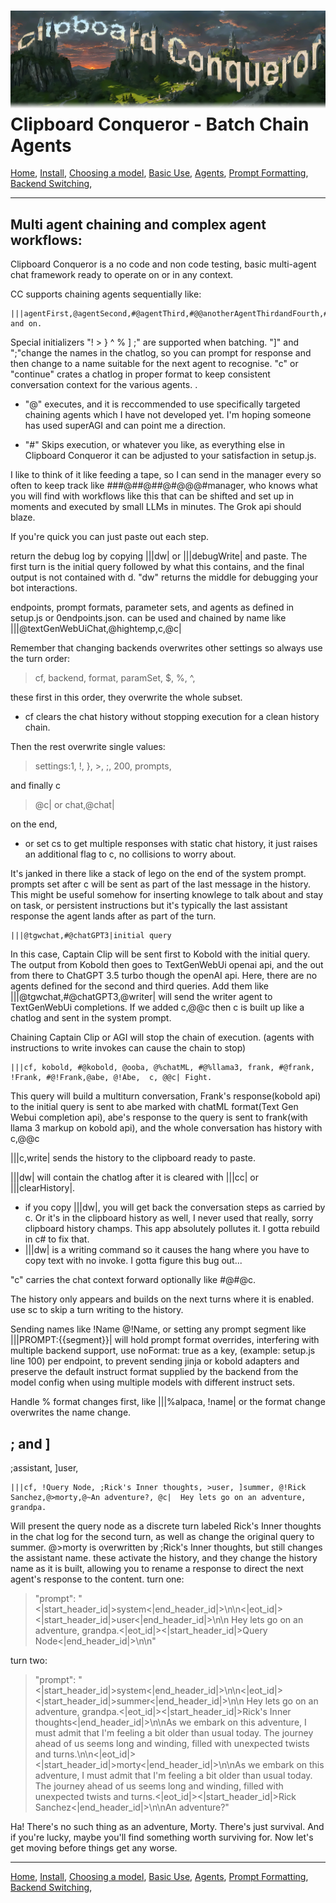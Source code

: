 ![Clipboard Conqueror Graphic logo. The letters are clouds and buildings on a lush estate.](CCfinal.jpg)
Clipboard Conqueror - Batch Chain Agents
=============================
[Home](readme.md), [Install](install.md), [Choosing a model](choosingAModel.md), [Basic Use](useClipboardConqueror.md), [Agents](agents.md), [Prompt Formatting](promptFormatting.md), [Backend Switching](multipleEndpoints.md), 

---
Multi agent chaining and complex agent workflows:
---
Clipboard Conqueror is a no code and non code testing, basic multi-agent chat framework ready to operate on or in any context. 

CC supports chaining agents sequentially like:

```
|||agentFirst,@agentSecond,#@agentThird,#@@anotherAgentThirdandFourth,##@agentFourth,@@@c| and on. 
```
Special initializers "! > } ^ % ]  ;" are supported when batching. "]" and ";"change the names in the chatlog, so you can prompt for response and then change to a name suitable for the next agent to recognise. 
"c" or "continue" crates a chatlog in proper format to keep consistent conversation context for the various agents. .  


- "@" executes, and it is reccommended to use specifically targeted chaining agents which I have not developed yet. I'm hoping someone has used superAGI and can point me a direction.

- "#" Skips execution, or whatever you like, as everything else in Clipboard Conqueror it can be adjusted to your satisfaction in setup.js.

I like to think of it like feeding a tape, so I can send in the manager every so often to keep track like ###@##@##@#@@@#manager, who knows what you will find with workflows like this that can be shifted and set up in moments and executed by small LLMs in minutes. The Grok api should blaze. 

If you're quick you can just paste out each step. 



return the debug log by copying  |||dw| or |||debugWrite| and paste.  The first turn is the initial query followed by what this contains, and the final output is not contained with d.  "dw" returns the middle for debugging your bot interactions. 


endpoints, prompt formats, parameter sets, and agents as defined in setup.js or 0endpoints.json. can be used and chained by name like |||@textGenWebUiChat,@hightemp,c,@c|

Remember that changing backends overwrites other settings so always use the turn order:

>cf, backend, format, paramSet, $, %, ^,  

these first in this order, they overwrite the whole subset. 

- cf clears the chat history without stopping execution for a clean history chain. 

Then the rest overwrite single values:

>settings:1, !, }, >, ;, 200, prompts,

and finally c
>@c| or chat,@chat| 

on the end, 
- or set cs to get multiple responses with static chat history, it just raises an additional flag to c, no collisions to worry about.


It's janked in there like a stack of lego on the end of the system prompt. prompts set after c will be sent as part of the last message in the history. This might be useful somehow for inserting knowlege to talk about and stay on task, or persistent instructions but it's typically the last assistant response the agent lands after as part of the turn.


```
|||@tgwchat,#@chatGPT3|initial query
```
In this case, Captain Clip will be sent first to Kobold with the initial query. The output from Kobold then goes to TextGenWebUi openai api, and the out from there to ChatGPT 3.5 turbo though the openAI api. Here, there are no agents defined for the second and third queries. Add them like |||@tgwchat,#@chatGPT3,@writer| will send the writer agent to TextGenWebUi completions. If we added c,@@c then c is built up like a chatlog and sent in the system prompt.

Chaining Captain Clip or AGI will stop the chain of execution. (agents with instructions to write invokes can cause the chain to stop)

```
|||cf, kobold, #@kobold, @ooba, @%chatML, #@%llama3, frank, #@frank, !Frank, #@!Frank,@abe, @!Abe,  c, @@c| Fight.
```
This query will build a multiturn conversation, Frank's response(kobold api) to the initial query is sent to abe marked with chatML format(Text Gen Webui completion api), abe's response to the query is sent to frank(with llama 3 markup on kobold api), and the whole conversation has history with c,@@c


|||c,write| sends the history to the clipboard ready to paste.

|||dw| will contain the chatlog after it is cleared with |||cc| or |||clearHistory|.
- if you copy |||dw|, you will get back the conversation steps as carried by c. Or it's in the clipboard history as well, I never used that really, sorry clipboard history champs. This app absolutely pollutes it. I gotta rebuild in c# to fix that.
- |||dw| is a writing command so it causes the hang where you have to copy text with no invoke. I gotta figure this bug out...


"c" carries the chat context forward optionally like #@#@c.

The history only appears and builds on the next turns where it is enabled. use sc to skip a turn writing to the history. 



Sending names like !Name @!Name, or setting any prompt segment like |||PROMPT:{{segment}}| will hold prompt format overrides, interfering with multiple backend support, use  noFormat: true as a key, (example: setup.js line 100) per endpoint, to prevent sending jinja or kobold adapters and preserve the default instruct format supplied by the backend from the model config when using multiple models with different instruct sets.

Handle % format changes first, like |||%alpaca, !name| or the format change overwrites the name change. 

; and ]
---
;assistant,
]user,

```
|||cf, !Query Node, ;Rick's Inner thoughts, >user, ]summer, @!Rick Sanchez,@>morty,@~An adventure?, @c|  Hey lets go on an adventure, grandpa.
```

Will present the query node as a discrete turn labeled Rick's Inner thoughts in the chat log for the second turn, as well as change the original query to summer. @>morty is overwritten by ;Rick's Inner thoughts, but still changes the assistant name. 
these activate the history, and they change the history name as it is built, allowing you to rename a response to direct the next agent's response to the content. 
turn one:
>"prompt": "<|start_header_id|>system<|end_header_id|>\n\n<|eot_id|><|start_header_id|>user<|end_header_id|>\n\n  Hey lets go on an adventure, grandpa.<|eot_id|><|start_header_id|>Query Node<|end_header_id|>\n\n"

turn two:
>"prompt": "<|start_header_id|>system<|end_header_id|>\n\n<|eot_id|><|start_header_id|>summer<|end_header_id|>\n\n  Hey lets go on an adventure, grandpa.<|eot_id|><|start_header_id|>Rick's Inner thoughts<|end_header_id|>\n\nAs we embark on this adventure, I must admit that I'm feeling a bit older than usual today. The journey ahead of us seems long and winding, filled with unexpected twists and turns.\n\n<|eot_id|><|start_header_id|>morty<|end_header_id|>\n\nAs we embark on this adventure, I must admit that I'm feeling a bit older than usual today. The journey ahead of us seems long and winding, filled with unexpected twists and turns.<|eot_id|><|start_header_id|>Rick Sanchez<|end_header_id|>\n\nAn adventure?"


 Ha! There's no such thing as an adventure, Morty. There's just survival. And if you're lucky, maybe you'll find something worth surviving for. Now let's get moving before things get any worse.


---

[Home](readme.md), [Install](install.md), [Choosing a model](choosingAModel.md), [Basic Use](useClipboardConqueror.md), [Agents](agents.md), [Prompt Formatting](promptFormatting.md), [Backend Switching](multipleEndpoints.md), 